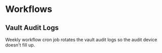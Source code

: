 # Workflows

## Vault Audit Logs

Weekly workflow cron job rotates the vault audit logs so the audit device
doesn't fill up.

